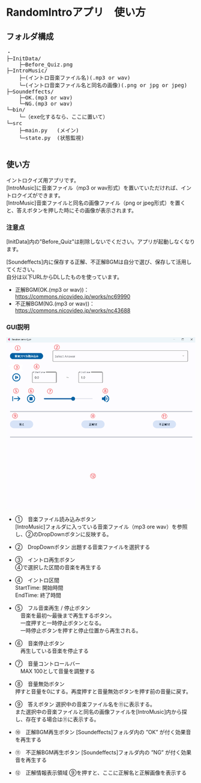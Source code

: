 # RandomIntroアプリ　使い方

## フォルダ構成

<pre>
・
├─InitData/
    ├─Before_Quiz.png
├─IntroMusic/
    ├─(イントロ音楽ファイル名)(.mp3 or wav)
    └─(イントロ音楽ファイル名と同名の画像)(.png or jpg or jpeg)  
├─Soundeffects/
    ├─OK.(mp3 or wav)
    └─NG.(mp3 or wav)
└─bin/
    └─（exe化するなら、ここに置いて）
└─src
    ├─main.py   (メイン)
    └─state.py  (状態監視)

</pre>

## 使い方
イントロクイズ用アプリです。  
[IntroMusic]に音楽ファイル（mp3 or wav形式）を置いていただければ、イントロクイズができます。  
[IntroMusic]音楽ファイルと同名の画像ファイル（png or jpeg形式）を置くと、答えボタンを押した時にその画像が表示されます。 

### 注意点
[InitData]内の"Before_Quiz"は削除しないでください。アプリが起動しなくなります。  
  
[Soundeffects]内に保存する正解、不正解BGMは自分で選び、保存して活用してください。  
自分は以下URLからDLしたものを使っています。  
* 正解BGM(OK.(mp3 or wav))：https://commons.nicovideo.jp/works/nc69990
* 不正解BGM(NG.(mp3 or wav))：https://commons.nicovideo.jp/works/nc43688
### GUI説明

![alt text](GUI説明.png)

* ①　音楽ファイル読み込みボタン  
  [IntroMusic]フォルダに入っている音楽ファイル（mp3 ore wav）を参照し、②のDropDownボタンに反映する。

* ②　DropDownボタン
  出題する音楽ファイルを選択する

* ③　イントロ再生ボタン  
  ④で選択した区間の音楽を再生する
  
* ④　イントロ区間  
  StartTime: 開始時間  
  EndTime: 終了時間
  
* ⑤　フル音楽再生 / 停止ボタン  
　音楽を最初～最後まで再生するボタン。  
　一度押すと一時停止ボタンとなる。  
　一時停止ボタンを押すと停止位置から再生される。

* ⑥　音楽停止ボタン  
　再生している音楽を停止する  

* ⑦　音量コントロールバー  
　MAX 100として音量を調整する

* ⑧　音量無効ボタン  
  押すと音量を0にする。再度押すと音量無効ボタンを押す前の音量に戻す。

* ⑨　答えボタン
  選択中の音楽ファイル名を⑪に表示する。  
  また選択中の音楽ファイルと同名の画像ファイルを[IntroMusic]内から探し、存在する場合は⑪に表示する。

* ➉　正解BGM再生ボタン
  [Soundeffects]フォルダ内の ”OK” が付く効果音を再生する

* ⑪　不正解BGM再生ボタン
  [Soundeffects]フォルダ内の ”NG” が付く効果音を再生する

* ⑫　正解情報表示領域
  ⑨を押すと、ここに正解名と正解画像を表示する

